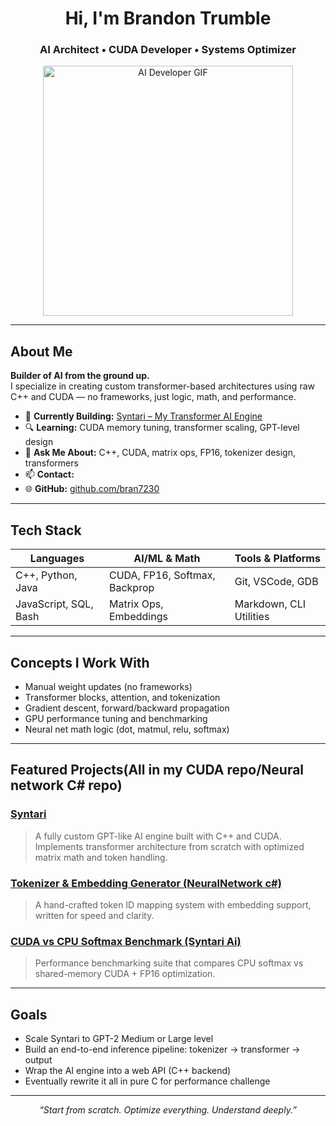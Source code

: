 <h1 align="center">Hi, I'm Brandon Trumble</h1>
<h3 align="center">AI Architect • CUDA Developer • Systems Optimizer</h3>

<p align="center">
  <img src="https://media.giphy.com/media/qgQUggAC3Pfv687qPC/giphy.gif" width="400" alt="AI Developer GIF" />
</p>

---

##  About Me

**Builder of AI from the ground up.**  
I specialize in creating custom transformer-based architectures using raw C++ and CUDA — no frameworks, just logic, math, and performance.

- 🔧 **Currently Building:** [Syntari – My Transformer AI Engine](https://github.com/bran7230/CPP-AND-CUDA-AI)
- 🔍 **Learning:** CUDA memory tuning, transformer scaling, GPT-level design
- 💬 **Ask Me About:** C++, CUDA, matrix ops, FP16, tokenizer design, transformers
- 📫 **Contact:** 
- 🌐 **GitHub:** [github.com/bran7230](https://github.com/bran7230)

---

##  Tech Stack

| Languages            | AI/ML & Math                   | Tools & Platforms        |
|----------------------|--------------------------------|--------------------------|
| C++, Python, Java    | CUDA, FP16, Softmax, Backprop  | Git, VSCode, GDB |
| JavaScript, SQL, Bash| Matrix Ops, Embeddings         | Markdown, CLI Utilities  |

---

##  Concepts I Work With

- Manual weight updates (no frameworks)
- Transformer blocks, attention, and tokenization
- Gradient descent, forward/backward propagation
- GPU performance tuning and benchmarking
- Neural net math logic (dot, matmul, relu, softmax)

---

##  Featured Projects(All in my CUDA repo/Neural network C# repo)

### [Syntari](https://github.com/bran7230/CPP-AND-CUDA-AI)
> A fully custom GPT-like AI engine built with C++ and CUDA.  
Implements transformer architecture from scratch with optimized matrix math and token handling.

### [Tokenizer & Embedding Generator (NeuralNetwork c#)](https://github.com/bran7230/Neuralnetwork)
> A hand-crafted token ID mapping system with embedding support, written for speed and clarity.

### [CUDA vs CPU Softmax Benchmark (Syntari Ai)](https://github.com/bran7230/CPP-AND-CUDA-AI)
> Performance benchmarking suite that compares CPU softmax vs shared-memory CUDA + FP16 optimization.

---

##  Goals

- Scale Syntari to GPT-2 Medium or Large level  
- Build an end-to-end inference pipeline: tokenizer → transformer → output  
- Wrap the AI engine into a web API (C++ backend)  
- Eventually rewrite it all in pure C for performance challenge

---

<p align="center"><i>“Start from scratch. Optimize everything. Understand deeply.”</i></p>
